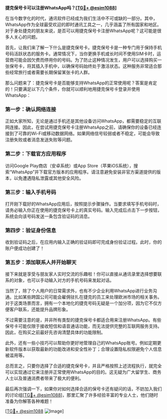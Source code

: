 **捷克保号卡可以注册WhatsApp吗？[[TG💪+ @esim1088](https://t.me/s/esim1088)]**

在当今数字化的时代，通讯软件已经成为我们生活中不可或缺的一部分。其中，WhatsApp作为全球最受欢迎的即时通讯工具之一，几乎涵盖了所有国家和地区。对于身处捷克的朋友来说，是否可以用捷克保号卡注册WhatsApp呢？这可能是很多人关心的问题。

首先，让我们来了解一下什么是捷克保号卡。捷克保号卡是一种专门用于保持手机号码活跃状态的服务卡。通常情况下，当你更换手机或长时间不使用SIM卡时，运营商可能会因欠费而停用你的号码。为了防止这种情况发生，用户可以选择购买一张保号卡，将其插入手机中，以确保号码始终处于激活状态。这种服务非常适合那些经常旅行或者需要长期保留某张卡的人群。

那么问题来了：捷克保号卡是否能够支持WhatsApp的正常使用呢？答案是肯定的！只要满足以下几个条件，你就可以顺利地用捷克保号卡登录并使用WhatsApp：

### **第一步：确认网络连接**
正如大家所知，无论是通过手机还是其他设备访问WhatsApp，都需要稳定的互联网连接。因此，在尝试用捷克保号卡注册WhatsApp之前，请确保你的设备已经连接到了可靠的Wi-Fi或移动数据网络。如果网络信号较弱或者不稳定，可能会导致注册失败或者消息发送失败等问题。

### **第二步：下载官方应用程序**
访问Google Play商店（安卓系统）或App Store（苹果iOS系统），搜索“WhatsApp”并下载官方版本的应用程序。请注意避免安装非官方渠道提供的版本，以免遭遇隐私泄露或其他安全风险。

### **第三步：输入手机号码**
打开刚下载好的WhatsApp应用后，按照提示步骤操作。当要求填写手机号码时，请务必输入你正在使用的捷克保号卡上的真实号码。输入完成后点击下一步按钮，系统会向该号码发送一条包含验证码的消息。

### **第四步：验证身份信息**
收到验证码之后，在应用内输入正确的验证码即可完成身份验证过程。此时，你的账户便成功创建了！

### **第五步：添加联系人并开始聊天**
接下来就是享受与朋友家人实时交流的乐趣啦！你可以直接从通讯录里选择想要联系的对象，也可以手动输入对方的手机号码来发起对话。

当然了，除了个人用户的日常需求外，也有不少企业利用WhatsApp进行业务沟通。比如某些跨国公司可能会雇佣驻扎在捷克的员工来处理欧洲市场的相关事务。对于这类场景而言，拥有一个本地化的捷克号码无疑是一个加分项，因为它不仅方便客户联系，还能提升品牌形象。

不过需要注意的是，并非所有类型的捷克保号卡都适合用来注册WhatsApp。有些保号卡可能仅限于接收短信和语音通话功能，而无法提供完整的互联网服务支持。因此，在购买之前最好先咨询清楚具体的功能限制。

此外，还有一些小技巧可以帮助你更好地管理自己的WhatsApp账号。例如定期更新软件版本以获取最新的功能改进和安全性补丁；合理设置隐私权限避免个人信息被滥用等。

总而言之，只要你选择了合适的捷克保号卡，并且严格按照上述流程执行，就完全可以实现通过它来注册并正常使用WhatsApp的目的。这无疑为广大留学生、商务人士以及普通消费者带来了极大的便利。

最后再次强调一下，如果你对如何选择合适的保号卡还有疑问的话，不妨加入我们的讨论组[[TG💪+ @esim1088](https://t.me/s/esim1088)]，那里汇聚了许多经验丰富的专业人士，他们随时准备为你解答各种难题！

[[TG💪+ @esim1088](https://t.me/s/esim1088) ![Image](https://i.postimg.cc/4NQfJmqS/Snipaste-2025-05-13-00-14-12.png)]